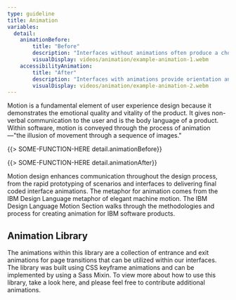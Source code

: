 ```yaml
---
type: guideline
title: Animation
variables:
  detail:
    animationBefore:
        title: "Before"
        description: "Interfaces without animations often produce a choppy, disorienting, and confusing experience for the user."
        visualDisplay: videos/animation/example-animation-1.webm
    accessibilityAnimation:
        title: "After"
        description: "Interfaces with animations provide orientation and guidance for the user and make for a more pleasant experience."
        visualDisplay: videos/animation/example-animation-2.webm
---
```


Motion is a fundamental element of user experience design because it demonstrates the emotional quality and vitality of the product. It gives non-verbal communication to the user and is the body language of a product. Within software, motion is conveyed through the process of animation—"the illusion of movement through a sequence of images."

{{> SOME-FUNCTION-HERE detail.animationBefore}}

{{> SOME-FUNCTION-HERE detail.animationAfter}}

Motion design enhances communication throughout the design process, from the rapid prototyping of scenarios and interfaces to delivering final coded interface animations. The metaphor for animation comes from the IBM Design Language metaphor of elegant machine motion. The IBM Design Language Motion Section walks through the methodologies and process for creating animation for IBM software products.


## Animation Library

The animations within this library are a collection of entrance and exit animations for page transitions that can be utilized within our interfaces. The library was built using CSS keyframe animations and can be implemented by using a Sass Mixin. To view more about how to use this library, take a look here, and please feel free to contribute additional animations.
